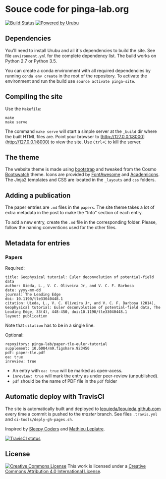# Souce code for pinga-lab.org

[![Build Status](https://img.shields.io/travis/pinga-lab/website/master.svg?style=flat-square)](https://travis-ci.org/pinga-lab/website)
[![Powered by Urubu](https://img.shields.io/badge/powered_by-urubu-blue.svg?style=flat-square)](http://urubu.jandecaluwe.com/)

## Dependencies

You'll need to install Urubu and all it's dependencies to build the site.
See file `environment.yml` for the complete dependency list. The build works on
Python 2.7 or Python 3.5.

You can create a conda environment with all required dependencies by running
`conda env create` in the root of the repository. To activate the environment
and run the build use `source activate pinga-site`.

## Compiling the site

Use the `Makefile`:

    make
    make serve

The command `make serve` will start a simple server at the `_build` dir
where the built HTML files are.
Point your browser to [http://127.0.0.1:8000](http://127.0.0.1:8000)
to view the site.
Use `Ctrl+C` to kill the server.

## The theme

The website theme is made using [bootstrap](http://getbootstrap.com/)
and tweaked from the Cosmo [Bootswatch](http://bootswatch.com/) theme.
Icons are provided by [FontAwesome](http://fontawesome.io/) and
[Academicons](http://jpswalsh.github.io/academicons/).
The Jinja2 templates and CSS are located in the `_layouts` and `css` folders.

## Adding a publication

The paper entries are `.md` files in the `papers`.
The site theme takes a lot of extra metadata in the post to make the "Info"
section of each entry.

To add a new entry, create the `.md` file in the corresponding folder.
Please, follow the naming conventions used for the other files.

## Metadata for entries

### Papers

Required:

    title: Geophysical tutorial: Euler deconvolution of potential-field data
    author: Uieda, L., V. C. Oliveira Jr, and V. C. F. Barbosa
    date: yyyy-mm-dd
    journal: The Leading Edge
    doi: 10.1190/tle33040448.1
    citation: Uieda, L., V. C. Oliveira Jr, and V. C. F. Barbosa (2014), Geophysical tutorial: Euler deconvolution of potential-field data, The Leading Edge, 33(4), 448-450, doi:10.1190/tle33040448.1
    layout: publication

Note that `citation` has to be in a single line.

Optional:

    repository: pinga-lab/paper-tle-euler-tutorial
    supplement: 10.6084/m9.figshare.923450
    pdf: paper-tle.pdf
    oa: true
    inreview: true

* An entry with `oa: true` will be marked as open-acess.
* `inreview: true` will mark the entry as under peer-review (unpublished).
* `pdf` should be the name of PDF file in the `pdf` folder


## Automatic deploy with TravisCI

The site is automatically built and deployed to
[leouieda/leouieda.github.com](https://github.com/leouieda/leouieda.github.com)
every time a commit is pushed to the *master* branch.
See files `.travis.yml` and `ci-tools/deply-gh-pages.sh`.

Inspired by
[Sleepy Coders](http://sleepycoders.blogspot.com.au/2013/03/sharing-travis-ci-generated-files.html)
and
[Mathieu Leplatre](http://blog.mathieu-leplatre.info/publish-your-pelican-blog-on-github-pages-via-travis-ci.html).

[![TravisCI status](http://img.shields.io/travis/leouieda/website.svg?style=flat)](https://travis-ci.org/leouieda/website)

## License

[![Creative Commons
License](https://i.creativecommons.org/l/by/4.0/88x31.png)](http://creativecommons.org/licenses/by/4.0/)
This work is licensed under a
[Creative Commons Attribution 4.0 International
License](http://creativecommons.org/licenses/by/4.0/).
